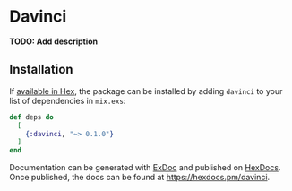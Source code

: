 # Davinci

**TODO: Add description**

## Installation

If [available in Hex](https://hex.pm/docs/publish), the package can be installed
by adding `davinci` to your list of dependencies in `mix.exs`:

```elixir
def deps do
  [
    {:davinci, "~> 0.1.0"}
  ]
end
```

Documentation can be generated with [ExDoc](https://github.com/elixir-lang/ex_doc)
and published on [HexDocs](https://hexdocs.pm). Once published, the docs can
be found at <https://hexdocs.pm/davinci>.

